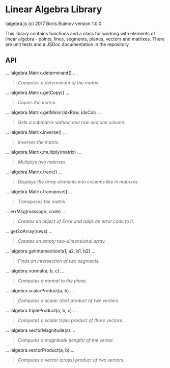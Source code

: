 # Linear Algebra Library
lalgebra.js (c) 2017 Boris Buimov
version 1.0.0

This library contains functions and a class for working with elements of linear algebra - points, lines, segments, planes, vectors and matrixes.
There are unit tests and a JSDoc documentation in the repository.

## API

...
lalgebra.Matrix.determinant()
...
> *Computes a determinant of the matrix.*

...
lalgebra.Matrix.getCopy()
...
> *Copies the matrix.*

... lalgebra.Matrix.getMinor(idxRow, idxCol) ...
> *Gets a submatrix without one row and one column.*

... lalgebra.Matrix.inverse() ...
> *Inverses the matrix.*

... lalgebra.Matrix.multiply(matrix) ...
> *Multiplys two matrixes.*

... lalgebra.Matrix.trace() ...
> *Displays the array elements into columns like in matrixes.*

... lalgebra.Matrix.transpose() ...
> *Transposes the matrix.*

... errMsg(massage, code) ...
> *Creates an object of Error and adds an error code to it.*

... get2dArray(rows) ...
> *Creates an empty two-dimensional array.*

... lalgebra.getIntersection(a1, a2, b1, b2) ...
> *Finds an intersection of two segments.*

... lalgebra.normal(a, b, c) ...
> *Computes a normal to the plane.*

... lalgebra.scalarProduct(a, b) ...
> *Computes a scalar (dot) product of two vectors.*

... lalgebra.tripleProduct(a, b, c) ...
> *Computes a scalar triple product of three vectors.*

... lalgebra.vectorMagnitude(a) ...
> *Computes a magnitude (length) of the vector.*

... lalgebra.vectorProduct(a, b) ...
> *Computes a vector (cross) product of two vectors.*

